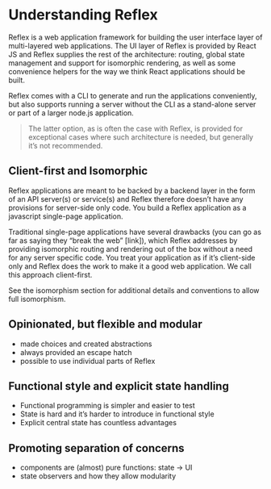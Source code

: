# Understanding Reflex

Reflex is a web application framework for building the user interface layer of multi-layered web applications. The UI layer of Reflex is provided by React JS and Reflex supplies the rest of the architecture: routing, global state management and support for isomorphic rendering, as well as some convenience helpers for the way we think React applications should be built.

Reflex comes with a CLI to generate and run the applications conveniently, but also supports running a server without the CLI as a stand-alone server or part of a larger node.js application.

> The latter option, as is often the case with Reflex, is provided for exceptional cases where such architecture is needed, but generally it’s not recommended.

## Client-first and Isomorphic

Reflex applications are meant to be backed by a backend layer in the form of an API server(s) or service(s) and Reflex therefore doesn’t have any provisions for server-side only code. You build a Reflex application as a javascript single-page application.

Traditional single-page applications have several drawbacks (you can go as far as saying they “break the web” [link]), which Reflex addresses by providing isomorphic routing and rendering out of the box without a need for any server specific code. You treat your application as if it’s client-side only and Reflex does the work to make it a good web application. We call this approach client-first.

See the isomorphism section for additional details and conventions to allow full isomorphism.

## Opinionated, but flexible and modular

* made choices and created abstractions
* always provided an escape hatch
* possible to use individual parts of Reflex

## Functional style and explicit state handling

* Functional programming is simpler and easier to test
* State is hard and it’s harder to introduce in functional style
* Explicit central state has countless advantages

## Promoting separation of concerns

* components are (almost) pure functions: state -> UI
* state observers and how they allow modularity
